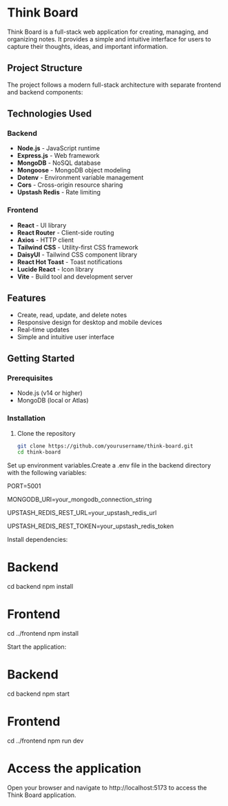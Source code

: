 # Think Board

Think Board is a full-stack web application for creating, managing, and organizing notes. It provides a simple and intuitive interface for users to capture their thoughts, ideas, and important information.

## Project Structure

The project follows a modern full-stack architecture with separate frontend and backend components:

## Technologies Used

### Backend

- **Node.js** - JavaScript runtime
- **Express.js** - Web framework
- **MongoDB** - NoSQL database
- **Mongoose** - MongoDB object modeling
- **Dotenv** - Environment variable management
- **Cors** - Cross-origin resource sharing
- **Upstash Redis** - Rate limiting

### Frontend

- **React** - UI library
- **React Router** - Client-side routing
- **Axios** - HTTP client
- **Tailwind CSS** - Utility-first CSS framework
- **DaisyUI** - Tailwind CSS component library
- **React Hot Toast** - Toast notifications
- **Lucide React** - Icon library
- **Vite** - Build tool and development server

## Features

- Create, read, update, and delete notes
- Responsive design for desktop and mobile devices
- Real-time updates
- Simple and intuitive user interface

## Getting Started

### Prerequisites

- Node.js (v14 or higher)
- MongoDB (local or Atlas)

### Installation

1. Clone the repository
   ```bash
   git clone https://github.com/yourusername/think-board.git
   cd think-board
   ```

Set up environment variables.Create a .env file in the backend directory with the following variables:

PORT=5001

MONGODB_URI=your_mongodb_connection_string

UPSTASH_REDIS_REST_URL=your_upstash_redis_url

UPSTASH_REDIS_REST_TOKEN=your_upstash_redis_token


Install dependencies:

# Backend

cd backend
npm install

# Frontend

cd ../frontend
npm install

Start the application:

# Backend

cd backend
npm start

# Frontend

cd ../frontend
npm run dev

# Access the application

Open your browser and navigate to http://localhost:5173 to access the Think Board application.
